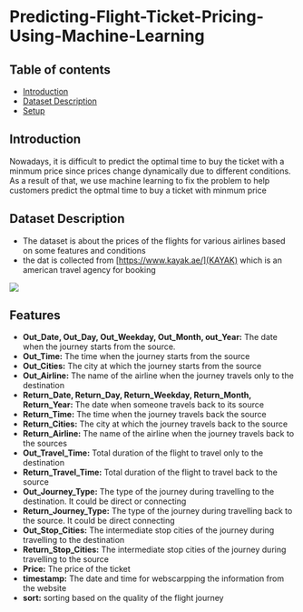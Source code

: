 # Predicting-Flight-Ticket-Pricing-Using-Machine-Learning

## Table of contents
* [Introduction](#Introduction)
* [Dataset Description](#Dataset-Description)
* [Setup](#setup)
## Introduction 
Nowadays, it is difficult to predict the optimal time to buy the ticket with a minmum price since prices change dynamically due to different conditions. As a result of that, we use machine learning to fix the problem to help customers predict the optmal time to buy a ticket with minmum price

## Dataset Description
 * The dataset is about the prices of the flights for various airlines based on some features and conditions
 * the dat is collected from [https://www.kayak.ae/](KAYAK) which is an american travel agency for booking 

<img src = "https://i.imgur.com/cHOkO7a.png" >

## Features 
* __Out_Date, Out_Day, Out_Weekday, Out_Month, out_Year:__ The date when the journey starts from the source.
* __Out_Time:__ The time when the journey starts from the source
* __Out_Cities:__ The city at which the journey starts from the source
* __Out_Airline:__ The name of the airline when the journey travels only to the destination
* __Return_Date, Return_Day, Return_Weekday, Return_Month, Return_Year:__ The date when someone travels back to its source
* __Return_Time:__ The time when the journey travels back the source
* __Return_Cities:__ The city at which the journey travels back to the source
* __Return_Airline:__ The name of the airline when the journey travels back to the sources
* __Out_Travel_Time:__ Total duration of the flight to travel only to the destination
* __Return_Travel_Time:__ Total duration of the flight to travel back to the source
* __Out_Journey_Type:__ The type of the journey during travelling to the destination. It could be direct or connecting
* __Return_Journey_Type:__ The type of the journey during travelling back to the source. It could be direct connecting
* __Out_Stop_Cities:__ The intermediate stop cities of the journey during travelling to the destination
* __Return_Stop_Cities:__ The intermediate stop cities of the journey during travelling to the source
* __Price:__ The price of the ticket
* __timestamp:__ The date and time for webscarpping the information from the website
* __sort:__ sorting based on the quality of the flight journey
